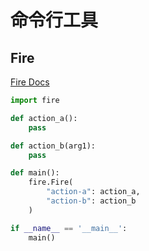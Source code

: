 # 命令行工具

## Fire

[Fire Docs](https://github.com/google/python-fire)

```py
import fire

def action_a():
    pass

def action_b(arg1):
    pass

def main():
    fire.Fire(
        "action-a": action_a,
        "action-b": action_b
    )

if __name__ == '__main__':
    main()
```
